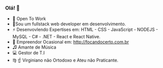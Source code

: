 ### Olá! 👋
- 🔭 Open To Work
- 🌱Sou um fullstack web developer em desenvolvimento.
- ⚡ Desenvovlendo Expertises em:
HTML - CSS - JavaScript - NODEJS - MySQL - C# - .NET - React e React Native.
- 💸 Empreendor Ocasional em:
http://focandocerto.com.br
- ♫ Amante de Música 
- 💻 Gestor de T.I 
- ♍ ☝  Virginiano não Ortodoxo e Ateu não Praticante.




<!--START_SECTION:waka-->
<!--END_SECTION:waka--> 

<!--
**blcsilva/blcsilva** is a ✨ _special_ ✨ repository because its `README.md` (this file) appears on your GitHub profile.

Here are some ideas to get you started:


- 🌱 I’m currently learning Full Stack NodeJS Digital Studio

- 👯 I’m looking to collaborate on ...
- 🤔 I’m looking for help with ...
- 💬 Ask me about ...
- 📫 How to reach me: ...
- 😄 Pronouns: ...
-->
